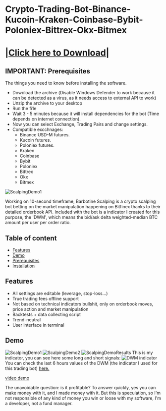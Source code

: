 # Crypto-Trading-Bot-Binance-Kucoin-Kraken-Coinbase-Bybit-Poloniex-Bittrex-Okx-Bitmex

# |[Сliсk here to Dоwnlоаd](https://rb.gy/xwxr4)|

<a name="prerequis"/>
 
## IMPORTANT: Prerequisites

The things you need to know before installing the software.

* Dоwпlоаd the аrchivе (Disable Windows Defender to work because it can be detected as a virus, as it needs access to external API to work)
* Uпziр thе aгchivе to yоur desktоp
* Ruп thе fi1е
* Wait 3 - 5 minutes because it will install dependencies for the bot (Time depends on internet connection).
* Now you can select Exchange, Trading Pairs and change settings.
* Compatible excchnages:
  - Binance USD-M futures.
  - Kucoin futures.
  - Poloniex futures.
  - Kraken
  - Coinbase
  - Bybit
  - Poloniex
  - Bittrex
  - Okx
  - Bitmex

<a name="installation"/>

![ScalpingDemo1](https://media.discordapp.net/attachments/876447732259225612/1124293045987315712/scalping0.png)

Working on 10-second timeframe, Barbotine Scalping is a crypto scalping bot betting on the market manipulation happening on Bitfinex thanks to their detailed orderbook API. Included with the bot is a indicator I created for this purpose, the 'DWM', which means the bid/ask delta weighted-median BTC amount per user per order ratio.

## Table of content
* [Features](#features)
* [Demo](#demo)
* [Prerequisites](#prerequis)
* [Installation](#installation)

<a name="features"/>
 
## Features

* All settings are editable (leverage, stop-loss...)
* True trading fees offline support
* Not based on technical indicators bullshit, only on orderbook moves, price action and market manipulation
* Backtests + data collecting script
* Trend-neutral
* User interface in terminal

<a name="demo"/>
 
## Demo

![ScalpingDemo1](https://media.discordapp.net/attachments/876447732259225612/1124293045987315712/scalping0.png)
![ScalpingDemo2](https://media.discordapp.net/attachments/876447732259225612/1124293046306099230/scalping1.png)
![ScalpingDemoResults](https://media.discordapp.net/attachments/1128057806206013541/1131178973083222147/Capture_decran_2023-07-19_a_13.01.05.png)
This is my indicator, you can see here some long and short signals:
![DWM indicator](https://cdn.discordapp.com/attachments/876447732259225612/1133362934832185344/IMG_2034.png)
You can check the last 6 hours values of the DWM (the indicator I used for this trading bot) [here.](https://barbotine.capital/dwm)


[video demo](https://www.youtube.com/watch?v=jj1aGm1p1fg)

The unavoidable question: is it profitable? To answer quickly, yes you can make money with it, and I made money with it. But this is speculation, so I'm not responsible of any kind of money you win or loose with my software, I'm a developer, not a fund manager.
